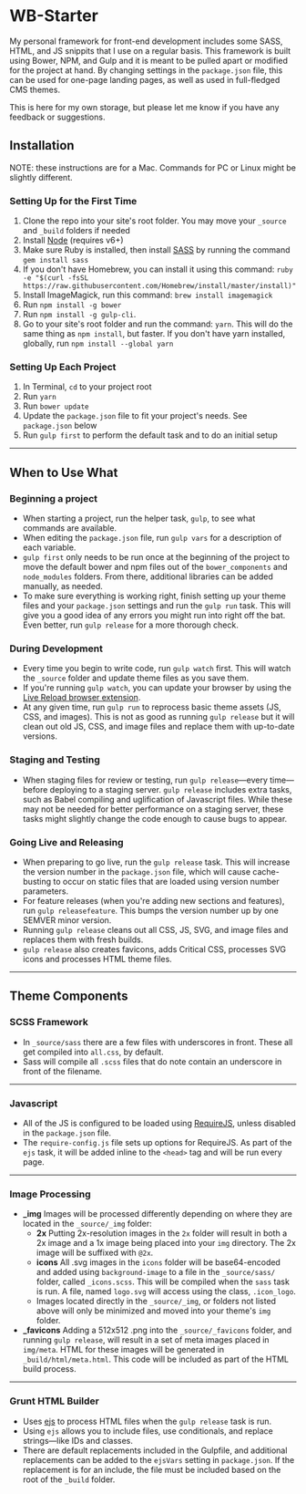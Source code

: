 WB-Starter
==========

My personal framework for front-end development includes some SASS, HTML, and JS snippits that I use on a regular basis. This framework is built using Bower, NPM, and Gulp and it is meant to be pulled apart or modified for the project at hand. By changing settings in the `package.json` file, this can be used for one-page landing pages, as well as used in full-fledged CMS themes.

This is here for my own storage, but please let me know if you have any feedback or suggestions.

## Installation
NOTE: these instructions are for a Mac. Commands for PC or Linux might be slightly different.

### Setting Up for the First Time
1. Clone the repo into your site's root folder. You may move your `_source` and `_build` folders if needed
2. Install [Node](http://nodejs.org/) (requires v6+)
3. Make sure Ruby is installed, then install [SASS](http://sass-lang.com/) by running the command `gem install sass`
4. If you don't have Homebrew, you can install it using this command: `ruby -e "$(curl -fsSL https://raw.githubusercontent.com/Homebrew/install/master/install)"`
5. Install ImageMagick, run this command: `brew install imagemagick`
6. Run `npm install -g bower`
7. Run `npm install -g gulp-cli`.
8. Go to your site's root folder and run the command: `yarn`. This will do the same thing as `npm install`, but faster. If you don't have yarn installed, globally, run `npm install --global yarn`

### Setting Up Each Project
1. In Terminal, `cd` to your project root
2. Run `yarn`
3. Run `bower update`
4. Update the `package.json` file to fit your project's needs. See `package.json` below
5. Run `gulp first` to perform the default task and to do an initial setup

---
## When to Use What
### Beginning a project
- When starting a project, run the helper task, `gulp`, to see what commands are available.
- When editing the `package.json` file, run `gulp vars` for a description of each variable.
- `gulp first` only needs to be run once at the beginning of the project to move the default bower and npm files out of the `bower_components` and `node_modules` folders. From there, additional libraries can be added manually, as needed.
- To make sure everything is working right, finish setting up your theme files and your `package.json` settings and run the `gulp run` task. This will give you a good idea of any errors you might run into right off the bat. Even better, run `gulp release` for a more thorough check.

### During Development
- Every time you begin to write code, run `gulp watch` first. This will watch the `_source` folder and update theme files as you save them.
- If you're running `gulp watch`, you can update your browser by using the [Live Reload browser extension](http://livereload.com/extensions/).
- At any given time, run `gulp run` to reprocess basic theme assets (JS, CSS, and images). This is not as good as running `gulp release` but it will clean out old JS, CSS, and image files and replace them with up-to-date versions.

### Staging and Testing
- When staging files for review or testing, run `gulp release`—every time—before deploying to a staging server. `gulp release` includes extra tasks, such as Babel compiling and uglification of Javascript files. While these may not be needed for better performance on a staging server, these tasks might slightly change the code enough to cause bugs to appear.

### Going Live and Releasing
- When preparing to go live, run the `gulp release` task. This will increase the version number in the `package.json` file, which will cause cache-busting to occur on static files that are loaded using version number parameters.
- For feature releases (when you're adding new sections and features), run `gulp releasefeature`. This bumps the version number up by one SEMVER minor version.
- Running `gulp release` cleans out all CSS, JS, SVG, and image files and replaces them with fresh builds.
- `gulp release` also creates favicons, adds Critical CSS, processes SVG icons and processes HTML theme files.

---
## Theme Components
### SCSS Framework
- In `_source/sass` there are a few files with underscores in front. These all get compiled into `all.css`, by default.
- Sass will compile all `.scss` files that do note contain an underscore in front of the filename.

---
### Javascript
- All of the JS is configured to be loaded using [RequireJS](http://requirejs.org), unless disabled in the `package.json` file.
- The `require-config.js` file sets up options for RequireJS. As part of the `ejs` task, it will be added inline to the `<head>` tag and will be run every page.

---
### Image Processing
- **_img** Images will be processed differently depending on where they are located in the `_source/_img` folder:
  - **2x** Putting 2x-resolution images in the `2x` folder will result in both a 2x image and a 1x image being placed into your `img` directory. The 2x image will be suffixed with `@2x`.
  - **icons** All .svg images in the `icons` folder will be base64-encoded and added using `background-image` to a file in the `_source/sass/` folder, called `_icons.scss`. This will be compiled when the `sass` task is run. A file, named `logo.svg` will access using the class, `.icon_logo`.
  - Images located directly in the `_source/_img`, or folders not listed above will only be minimized and moved into your theme's `img` folder.
- **_favicons** Adding a 512x512 .png into the `_source/_favicons` folder, and running `gulp release`, will result in a set of meta images placed in `img/meta`. HTML for these images will be generated in `_build/html/meta.html`. This code will be included as part of the HTML build process.

---
### Grunt HTML Builder
- Uses [ejs](http://ejs.co) to process HTML files when the `gulp release` task is run.
- Using `ejs` allows you to include files, use conditionals, and replace strings—like IDs and classes.
- There are default replacements included in the Gulpfile, and additional replacements can be added to the `ejsVars` setting in `package.json`. If the replacement is for an include, the file must be included based on the root of the `_build` folder.